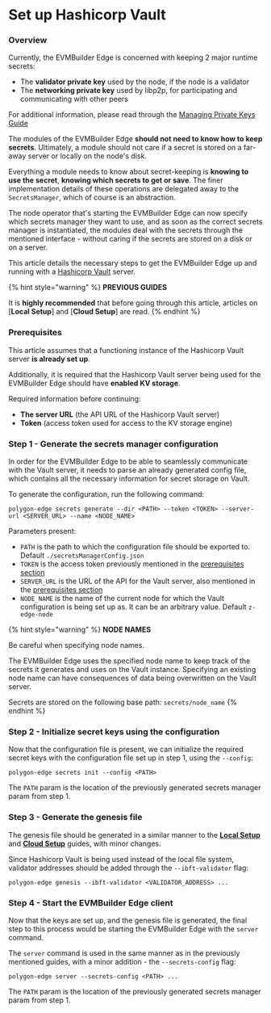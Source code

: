 # Set up Hashicorp Vault

### Overview

Currently, the EVMBuilder Edge is concerned with keeping 2 major runtime secrets:

* The **validator private key** used by the node, if the node is a validator
* The **networking private key** used by libp2p, for participating and communicating with other peers

For additional information, please read through the [Managing Private Keys Guide](../manage-private-keys.md)

The modules of the EVMBuilder Edge **should not need to know how to keep secrets**. Ultimately, a module should not care if a secret is stored on a far-away server or locally on the node's disk.

Everything a module needs to know about secret-keeping is **knowing to use the secret**, **knowing which secrets to get or save**. The finer implementation details of these operations are delegated away to the `SecretsManager`, which of course is an abstraction.

The node operator that's starting the EVMBuilder Edge can now specify which secrets manager they want to use, and as soon as the correct secrets manager is instantiated, the modules deal with the secrets through the mentioned interface - without caring if the secrets are stored on a disk or on a server.

This article details the necessary steps to get the EVMBuilder Edge up and running with a [Hashicorp Vault](https://www.vaultproject.io/) server.

{% hint style="warning" %}
**PREVIOUS GUIDES**

It is **highly recommended** that before going through this article, articles on \[**Local Setup**] and \[**Cloud Setup**] are read.
{% endhint %}

### Prerequisites

This article assumes that a functioning instance of the Hashicorp Vault server **is already set up**.

Additionally, it is required that the Hashicorp Vault server being used for the EVMBuilder Edge should have **enabled KV storage**.

Required information before continuing:

* **The server URL** (the API URL of the Hashicorp Vault server)
* **Token** (access token used for access to the KV storage engine)

### Step 1 - Generate the secrets manager configuration

In order for the EVMBuilder Edge to be able to seamlessly communicate with the Vault server, it needs to parse an already generated config file, which contains all the necessary information for secret storage on Vault.

To generate the configuration, run the following command:

```
polygon-edge secrets generate --dir <PATH> --token <TOKEN> --server-url <SERVER_URL> --name <NODE_NAME>
```

Parameters present:

* `PATH` is the path to which the configuration file should be exported to. Default `./secretsManagerConfig.json`
* `TOKEN` is the access token previously mentioned in the [prerequisites section](set-up-hashicorp-vault.md)
* `SERVER_URL` is the URL of the API for the Vault server, also mentioned in the [prerequisites section](set-up-hashicorp-vault.md)
* `NODE_NAME` is the name of the current node for which the Vault configuration is being set up as. It can be an arbitrary value. Default `z-edge-node`

{% hint style="warning" %}
**NODE NAMES**

Be careful when specifying node names.

The EVMBuilder Edge uses the specified node name to keep track of the secrets it generates and uses on the Vault instance. Specifying an existing node name can have consequences of data being overwritten on the Vault server.

Secrets are stored on the following base path: `secrets/node_name`
{% endhint %}

### Step 2 - Initialize secret keys using the configuration

Now that the configuration file is present, we can initialize the required secret keys with the configuration file set up in step 1, using the `--config`:

```
polygon-edge secrets init --config <PATH>
```

The `PATH` param is the location of the previously generated secrets manager param from step 1.

### Step 3 - Generate the genesis file

The genesis file should be generated in a similar manner to the [**Local Setup**](../../../Blockchain%20mainnet/get-started/local-setup.md) and [**Cloud Setup**](../../get-started/cloud-setup.md) guides, with minor changes.

Since Hashicorp Vault is being used instead of the local file system, validator addresses should be added through the `--ibft-validator` flag:

```
polygon-edge genesis --ibft-validator <VALIDATOR_ADDRESS> ...
```

### Step 4 - Start the EVMBuilder Edge client

Now that the keys are set up, and the genesis file is generated, the final step to this process would be starting the EVMBuilder Edge with the `server` command.

The `server` command is used in the same manner as in the previously mentioned guides, with a minor addition - the `--secrets-config` flag:

```
polygon-edge server --secrets-config <PATH> ...
```

The `PATH` param is the location of the previously generated secrets manager param from step 1.

